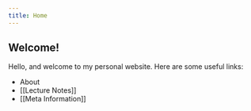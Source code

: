 ```yaml
---
title: Home
---
```

## Welcome!
Hello, and welcome to my personal website. Here are some useful links:

* About
* [[Lecture Notes]]
* [[Meta Information]]